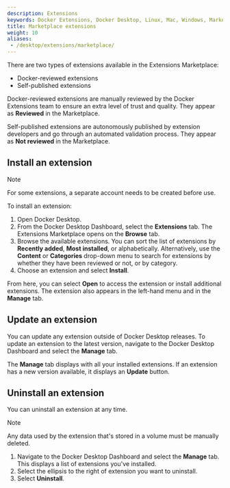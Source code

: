 ```yaml
---
description: Extensions
keywords: Docker Extensions, Docker Desktop, Linux, Mac, Windows, Marketplace
title: Marketplace extensions
weight: 10
aliases:
 - /desktop/extensions/marketplace/
---
```


There are two types of extensions available in the Extensions Marketplace:
- Docker-reviewed extensions
- Self-published extensions

Docker-reviewed extensions are manually reviewed by the Docker Extensions team to ensure an extra level of trust
and quality. They appear as **Reviewed** in the Marketplace.

Self-published extensions are autonomously published by extension developers and go through an automated validation process. They appear as **Not reviewed** in the Marketplace.

## Install an extension

> [!NOTE]
>
> For some extensions, a separate account needs to be created before use.

To install an extension:

1. Open Docker Desktop.
2. From the Docker Desktop Dashboard, select the **Extensions** tab.
   The Extensions Marketplace opens on the **Browse** tab.
3. Browse the available extensions.
   You can sort the list of extensions by **Recently added**, **Most installed**, or alphabetically. Alternatively, use the **Content** or **Categories** drop-down menu to search for extensions by whether they have been reviewed or not, or by category.
4. Choose an extension and select **Install**.

From here, you can select **Open** to access the extension or install additional extensions. The extension also appears in the left-hand menu and in the **Manage** tab.

## Update an extension

You can update any extension outside of Docker Desktop releases. To update an extension to the latest version, navigate to the Docker Desktop Dashboard and select the **Manage** tab.

The **Manage** tab displays with all your installed extensions. If an extension has a new version available, it displays an **Update** button.


## Uninstall an extension

You can uninstall an extension at any time.

> [!NOTE]
>
> Any data used by the extension that's stored in a volume must be manually deleted.

1. Navigate to the Docker Desktop Dashboard and select the **Manage** tab.
   This displays a list of extensions you've installed.
2. Select the ellipsis to the right of extension you want to uninstall.
3. Select **Uninstall**.
